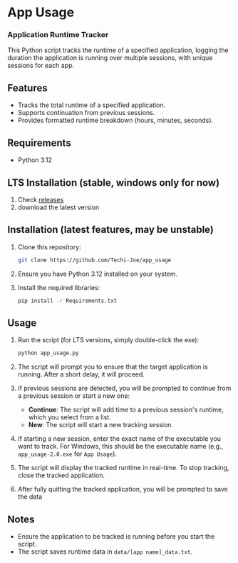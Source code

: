 # App Usage
### Application Runtime Tracker

This Python script tracks the runtime of a specified application, logging the duration the application is running over multiple sessions, with unique sessions for each app.

## Features

- Tracks the total runtime of a specified application.
- Supports continuation from previous sessions.
- Provides formatted runtime breakdown (hours, minutes, seconds).

## Requirements

- Python 3.12

## LTS Installation (stable, windows only for now)

1. Check [releases](https://github.com/Techi-Joe/app_usage/releases)
2. download the latest version

## Installation (latest features, may be unstable)

1. Clone this repository:
    ```sh
    git clone https://github.com/Techi-Joe/app_usage
    ```

2. Ensure you have Python 3.12 installed on your system.
3. Install the required libraries:
    ```sh
    pip install -r Requirements.txt
    ```

## Usage

1. Run the script (for LTS versions, simply double-click the exe):
    ```sh
    python app_usage.py
    ```

2. The script will prompt you to ensure that the target application is running. After a short delay, it will proceed.

3. If previous sessions are detected, you will be prompted to continue from a previous session or start a new one:
    - **Continue**: The script will add time to a previous session's runtime, which you select from a list.
    - **New**: The script will start a new tracking session.

4. If starting a new session, enter the exact name of the executable you want to track. For Windows, this should be the executable name (e.g., `app_usage-2.0.exe` for `App Usage`).

5. The script will display the tracked runtime in real-time. To stop tracking, close the tracked application.

6. After fully quitting the tracked application, you will be prompted to save the data

## Notes

- Ensure the application to be tracked is running before you start the script.
- The script saves runtime data in `data/[app name]_data.txt`.
